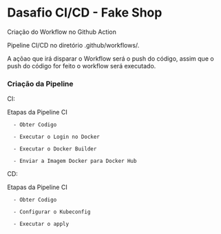 # Dasafio CI/CD - Fake Shop

Criação do Workflow no Github Action

Pipeline CI/CD no diretório .github/workflows/.

A açõao que irá disparar o Workflow será o push do código, assim que o push do código for feito o workflow será executado.

### Criação da Pipeline 
 CI:

 Etapas da Pipeline CI

      - Obter Codigo

      - Executar o Login no Docker

      - Executar o Docker Builder

      - Enviar a Imagem Docker para Docker Hub

CD:

Etapas da Pipeline CI

      - Obter Codigo

      - Configurar o Kubeconfig

      - Executar o apply

